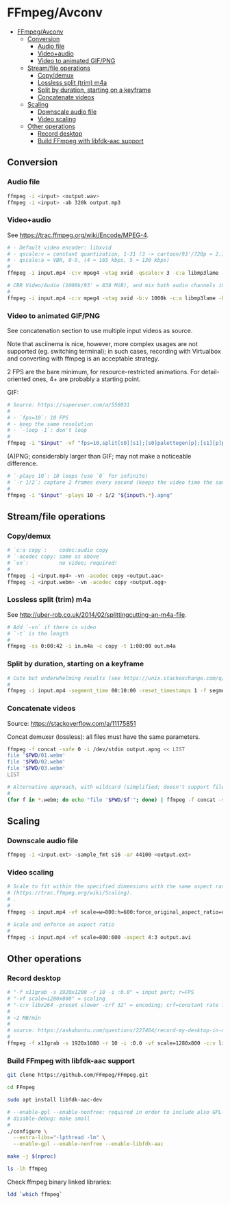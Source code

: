 # FFmpeg/Avconv

- [FFmpeg/Avconv](#ffmpegavconv)
  - [Conversion](#conversion)
    - [Audio file](#audio-file)
    - [Video+audio](#videoaudio)
    - [Video to animated GIF/PNG](#video-to-animated-gifpng)
  - [Stream/file operations](#streamfile-operations)
    - [Copy/demux](#copydemux)
    - [Lossless split (trim) m4a](#lossless-split-trim-m4a)
    - [Split by duration, starting on a keyframe](#split-by-duration-starting-on-a-keyframe)
    - [Concatenate videos](#concatenate-videos)
  - [Scaling](#scaling)
    - [Downscale audio file](#downscale-audio-file)
    - [Video scaling](#video-scaling)
  - [Other operations](#other-operations)
    - [Record desktop](#record-desktop)
    - [Build FFmpeg with libfdk-aac support](#build-ffmpeg-with-libfdk-aac-support)

## Conversion

### Audio file

```sh
ffmpeg -i <input> <output.wav>
ffmpeg -i <input> -ab 320k output.mp3
```

### Video+audio

See https://trac.ffmpeg.org/wiki/Encode/MPEG-4.

```sh
# - Default video encoder: libxvid
# - qscale:v = constant quantization, 1-31 (3 -> cartoon/93'/720p ≈ 2.1GiB; 4 -> cartoon/93'/720p ≈ 1.6GiB)
# - qscale:a = VBR, 0-9, (4 ≈ 165 kbps, 5 ≈ 130 kbps)
#
ffmpeg -i input.mp4 -c:v mpeg4 -vtag xvid -qscale:v 3 -c:a libmp3lame -qscale:a 4 output.avi

# CBR Video/Audio (1000k/93' = 838 MiB), and mix both audio channels into two channels (https://trac.ffmpeg.org/wiki/AudioChannelManipulation)
#
ffmpeg -i input.mp4 -c:v mpeg4 -vtag xvid -b:v 1000k -c:a libmp3lame -b:a 96k -af 'pan=stereo|c0<c0+c1|c1<c0+c1' output.avi
```

### Video to animated GIF/PNG

See concatenation section to use multiple input videos as source.

Note that asciinema is nice, however, more complex usages are not supported (eg. switching terminal); in such cases, recording with Virtualbox and converting with ffmpeg is an acceptable strategy.

2 FPS are the bare minimum, for resource-restricted animations. For detail-oriented ones, 4+ are probably a starting point.

GIF:

```sh
# Source: https://superuser.com/a/556031
#
# - `fps=10`: 10 FPS
# - keep the same resolution
# - `-loop -1`: don't loop
#
ffmpeg -i "$input" -vf "fps=10,split[s0][s1];[s0]palettegen[p];[s1][p]paletteuse" -loop -1 "${input%.*}.gif"
```

(A)PNG; considerably larger than GIF; may not make a noticeable difference.

```sh
# `-plays 10`: 10 loops (use `0` for infinite)
# `-r 1/2`: capture 2 frames every second (keeps the video time the same!)
#
ffmpeg -i "$input" -plays 10 -r 1/2 "${input%.*}.apng"
```

## Stream/file operations

### Copy/demux

```sh
# `c:a copy`:    codec:audio copy
# `-acodec copy: same as above`
# `vn`:          no video; required!
#
ffmpeg -i <input.mp4> -vn -acodec copy <output.aac>
ffmpeg -i <input.webm> -vn -acodec copy <output.ogg>
```

### Lossless split (trim) m4a

See http://uber-rob.co.uk/2014/02/splittingcutting-an-m4a-file.

```sh
# Add `-vn` if there is video
# `-t` is the length
#
ffmpeg -ss 0:00:42 -i in.m4a -c copy -t 1:00:00 out.m4a
```

### Split by duration, starting on a keyframe

```sh
# Cute but underwhelming results (see https://unix.stackexchange.com/q/1670).
#
ffmpeg -i input.mp4 -segment_time 00:10:00 -reset_timestamps 1 -f segment output%02d.avi
```

### Concatenate videos

Source: https://stackoverflow.com/a/11175851

Concat demuxer (lossless): all files must have the same parameters.

```sh
ffmpeg -f concat -safe 0 -i /dev/stdin output.apng << LIST
file '$PWD/01.webm'
file '$PWD/02.webm'
file '$PWD/03.webm'
LIST

# Alternative approach, with wildcard (simplified; doesn't support filenames with single quotes).
#
(for f in *.webm; do echo "file '$PWD/$f'"; done) | ffmpeg -f concat -safe 0 -i /dev/stdin output.apng
```

## Scaling

### Downscale audio file

```sh
ffmpeg -i <input.ext> -sample_fmt s16 -ar 44100 <output.ext>
```

### Video scaling

```sh
# Scale to fit within the specified dimensions with the same aspect ratio, eg. 1280x720 -> 800*450
# (https://trac.ffmpeg.org/wiki/Scaling).
# .
#
ffmpeg -i input.mp4 -vf scale=w=800:h=600:force_original_aspect_ratio=decrease output.avi

# Scale and enforce an aspect ratio
#
ffmpeg -i input.mp4 -vf scale=800:600 -aspect 4:3 output.avi
```

## Other operations

### Record desktop

```sh
# "-f x11grab -s 1920x1200 -r 10 -i :0.0" = input part; r=FPS
# "-vf scale=1280x800" = scaling
# "-c:v libx264 -preset slower -crf 32" = encoding; crf=constant rate factor
#
# ~2 MB/min
#
# source: https://askubuntu.com/questions/227464/record-my-desktop-in-mp4-format
#
ffmpeg -f x11grab -s 1920x1080 -r 10 -i :0.0 -vf scale=1280x800 -c:v libx264 -preset slower -crf 32 $HOME/Desktop/desktop_recording.mp4
```

### Build FFmpeg with libfdk-aac support

```sh
git clone https://github.com/FFmpeg/FFmpeg.git

cd FFmpeg

sudo apt install libfdk-aac-dev

# --enable-gpl --enable-nonfree: required in order to include also GPL-licensed stuff
# disable-debug: make small
#
./configure \
  --extra-libs="-lpthread -lm" \
  --enable-gpl --enable-nonfree --enable-libfdk-aac

make -j $(nproc)

ls -lh ffmpeg
```

Check ffmpeg binary linked libraries:

```sh
ldd `which ffmpeg`
```
